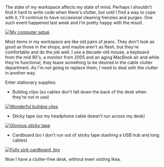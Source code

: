 <!--
.. title: Reducing cable clutter with stationary supplies
.. slug: reducing-cable-clutter-with-stationary-supplies
.. date: 2013/02/20 07:37:27
.. tags: Technology
.. link: 
.. description: 
.. _computer-setup-image-page: http://www.flickr.com/photos/edwin_steele/8484480837/
.. _computer-setup-bulldog-page: http://www.flickr.com/photos/edwin_steele/8491900366/
.. _computer-setup-sticky-page: http://www.flickr.com/photos/edwin_steele/8490798077/
-->


The state of my workspace affects my state of mind. Perhaps I shouldn't find it hard to write code when there's clutter, but until I find a way to cope with it, I'll continue to have occasional cleaning frenzies and purges. One such event happened last week and I'm pretty happy with the result.

[![My computer setup](https://farm9.staticflickr.com/8107/8484480837_4761530165_z.jpg)](computer-setup-image-page_)

Most items in my workspace are like old pairs of jeans. They don't look as good as those in the shops, and maybe aren't as flash, but they're comfortable and do the job well. I use a decade-old mouse, a keyboard from the mid 90's, a monitor from 2005 and an aging MacBook air and while they're functional, they leave something to be desired in the cable clutter department. As I'm not going to replace them, I need to deal with the clutter in another way.

Enter stationary supplies:

-   Bulldog clips (so cables don't fall down the back of the desk when they're not in use)

[![Wonderful bulldog clips](https://farm9.staticflickr.com/8230/8491900366_ffdbeac598_z.jpg)](computer-setup-bulldog-page_)

-   Sticky tape (so my headphone cable doesn't run across my desk)

[![Glorious sticky tape](https://farm9.staticflickr.com/8370/8490798077_e3e6c25ffa_z.jpg)](computer-setup-sticky-page_)

-   Cardboard (so I don't run out of sticky tape stashing a USB hub and long cables)

[![Fully sick cardboard, bro](https://farm9.staticflickr.com/8097/8491899784_e8bd7c1440_z.jpg)](computer-setup-cardboard-page_)

Now I have a clutter-free desk, without even visiting Ikea.

